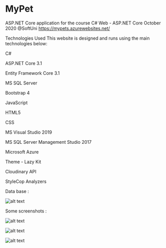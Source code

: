 # MyPet
 ASP.NET Core application for the course C# Web - ASP.NET Core October 2020 @SoftUni
 https://mypets.azurewebsites.net/
 
 
 Technologies Used
This website is designed and runs using the main technologies below:

C#

ASP.NET Core 3.1

Entity Framework Core 3.1

MS SQL Server

Bootstrap 4

JavaScript

HTML5

CSS

MS Visual Studio 2019

MS SQL Server Management Studio 2017

Microsoft Azure

Theme - Lazy Kit

Cloudinary API

StyleCop Analyzers


Data base :

![alt text](https://res.cloudinary.com/vasvasilev14/image/upload/v1608294589/j9iz37cfuwl2cxeu4blb.png)

Some screenshots :

![alt text](https://res.cloudinary.com/vasvasilev14/image/upload/v1608294585/ja9xytkupkez770ffe9e.png)

![alt text](https://res.cloudinary.com/vasvasilev14/image/upload/v1608294587/dpdxta4sd6go7sush57t.png)

![alt text](https://res.cloudinary.com/vasvasilev14/image/upload/v1608294588/ezzgcundlfq2iykounoq.png)




